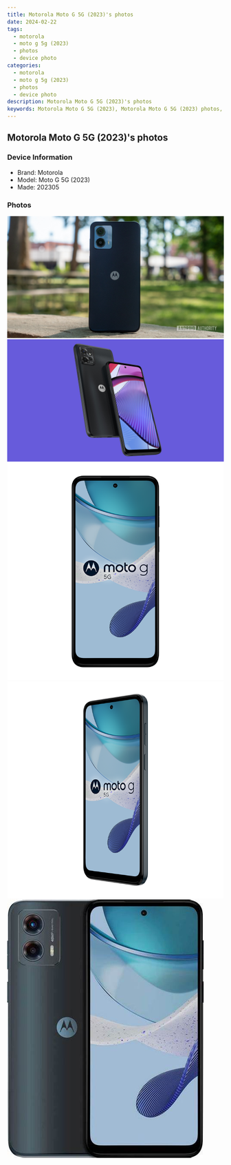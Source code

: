 ```yaml
---
title: Motorola Moto G 5G (2023)'s photos
date: 2024-02-22
tags: 
  - motorola
  - moto g 5g (2023)
  - photos
  - device photo
categories: 
  - motorola
  - moto g 5g (2023)
  - photos
  - device photo
description: Motorola Moto G 5G (2023)'s photos
keywords: Motorola Moto G 5G (2023), Motorola Moto G 5G (2023) photos, Motorola Moto G 5G (2023) device photo
---
```


## Motorola Moto G 5G (2023)'s photos

### Device Information

- Brand: Motorola
- Model: Moto G 5G (2023)
- Made: 202305

### Photos

![/images/best-assets/devices/motorola/motorola-moto-g-5g-(2023)/1.jpg](/images/best-assets/devices/motorola/motorola-moto-g-5g-(2023)/1.jpg)
![/images/best-assets/devices/motorola/motorola-moto-g-5g-(2023)/2.jpg](/images/best-assets/devices/motorola/motorola-moto-g-5g-(2023)/2.jpg)
![/images/best-assets/devices/motorola/motorola-moto-g-5g-(2023)/3.jpg](/images/best-assets/devices/motorola/motorola-moto-g-5g-(2023)/3.jpg)
![/images/best-assets/devices/motorola/motorola-moto-g-5g-(2023)/4.jpg](/images/best-assets/devices/motorola/motorola-moto-g-5g-(2023)/4.jpg)
![/images/best-assets/devices/motorola/motorola-moto-g-5g-(2023)/5.jpg](/images/best-assets/devices/motorola/motorola-moto-g-5g-(2023)/5.jpg)
